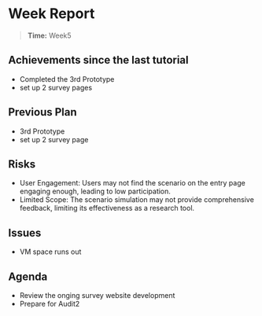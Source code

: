 # Week Report

> **Time:** Week5

## Achievements since the last tutorial
- Completed the 3rd Prototype
- set up 2 survey pages

## Previous Plan
- 3rd Prototype
- set up 2 survey page

## Risks
- User Engagement: Users may not find the scenario on the entry page engaging enough, leading to low participation.
- Limited Scope: The scenario simulation may not provide comprehensive feedback, limiting its effectiveness as a research tool.

## Issues
- VM space runs out

## Agenda
- Review the onging survey website development
- Prepare for Audit2
